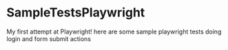 # SampleTestsPlaywright
My first attempt at Playwright! here are some sample playwright tests doing login and form submit actions
